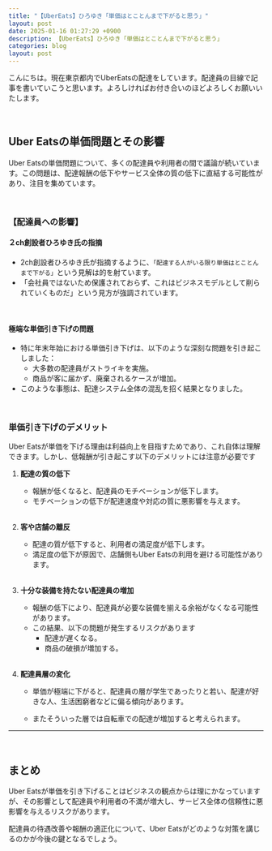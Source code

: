 ```yaml
---
title: "【UberEats】ひろゆき「単価はとことんまで下がると思う」"
layout: post
date: 2025-01-16 01:27:29 +0900
description: 【UberEats】ひろゆき「単価はとことんまで下がると思う」
categories: blog
layout: post
---
```

こんにちは。現在東京都内でUberEatsの配達をしています。配達員の目線で記事を書いていこうと思います。よろしければお付き合いのほどよろしくお願いいたします。

<br>

## Uber Eatsの単価問題とその影響

Uber Eatsの単価問題について、多くの配達員や利用者の間で議論が続いています。この問題は、配達報酬の低下やサービス全体の質の低下に直結する可能性があり、注目を集めています。

<br>

### 【配達員への影響】

#### ２ch創設者ひろゆき氏の指摘
- 2ch創設者ひろゆき氏が指摘するように、`「配達する人がいる限り単価はとことんまで下がる」`という見解は的を射ています。
- 「会社員ではないため保護されておらず、これはビジネスモデルとして削られていくものだ」という見方が強調されています。

<br>

#### 極端な単価引き下げの問題
- 特に年末年始における単価引き下げは、以下のような深刻な問題を引き起こしました：
  - 大多数の配達員がストライキを実施。
  - 商品が客に届かず、廃棄されるケースが増加。
- このような事態は、配達システム全体の混乱を招く結果となりました。

<br>

### 単価引き下げのデメリット

Uber Eatsが単価を下げる理由は利益向上を目指すためであり、これ自体は理解できます。しかし、低報酬が引き起こす以下のデメリットには注意が必要です

1. **配達の質の低下**
   - 報酬が低くなると、配達員のモチベーションが低下します。
   - モチベーションの低下が配達速度や対応の質に悪影響を与えます。
   <br>

2. **客や店舗の離反**
   - 配達の質が低下すると、利用者の満足度が低下します。
   - 満足度の低下が原因で、店舗側もUber Eatsの利用を避ける可能性があります。
   <br>

3. **十分な装備を持たない配達員の増加**
   - 報酬の低下により、配達員が必要な装備を揃える余裕がなくなる可能性があります。
   - この結果、以下の問題が発生するリスクがあります
     - 配達が遅くなる。
     - 商品の破損が増加する。
     <br>

4. **配達員層の変化**
    - 単価が極端に下がると、配達員の層が学生であったりと若い、配達が好きな人、生活困窮者などに偏る傾向があります。

    - またそういった層では自転車での配達が増加すると考えられます。

---

<br>

## まとめ

Uber Eatsが単価を引き下げることはビジネスの観点からは理にかなっていますが、その影響として配達員や利用者の不満が増大し、サービス全体の信頼性に悪影響を与えるリスクがあります。

配達員の待遇改善や報酬の適正化について、Uber Eatsがどのような対策を講じるのかが今後の鍵となるでしょう。

